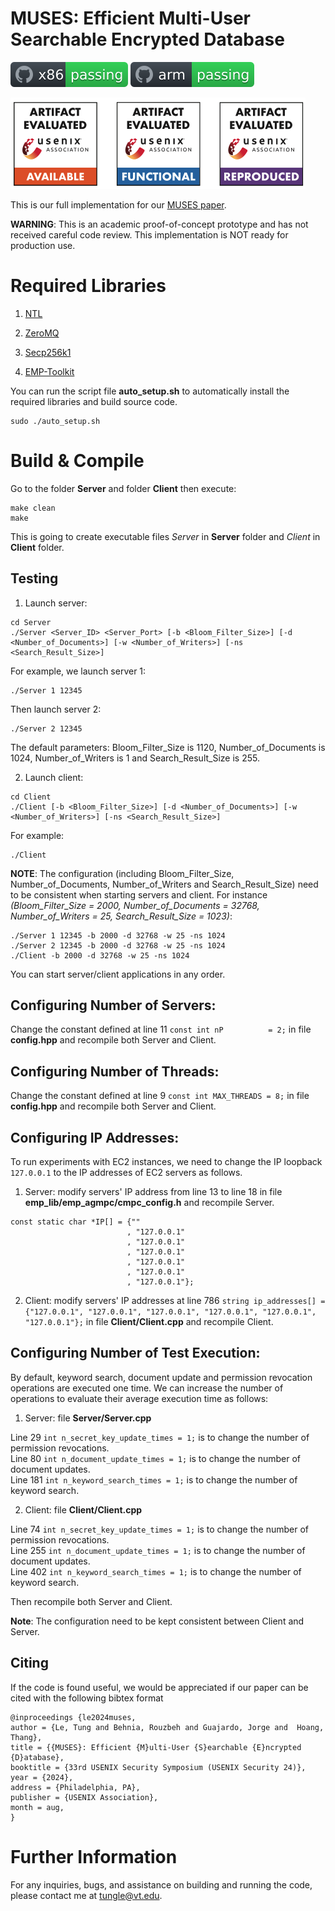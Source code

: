 # MUSES: Efficient Multi-User Searchable Encrypted Database
![x86](https://github.com/vt-asaplab/MUSES/blob/main/MUSES/emp_lib/workflows/x86/badge.svg)
![arm](https://github.com/vt-asaplab/MUSES/blob/main/MUSES/emp_lib/workflows/arm/badge.svg)

![uae](https://github.com/vt-asaplab/MUSES/blob/main/MUSES/emp_lib/workflows/uae/badges.png)

This is our full implementation for our [MUSES paper](https://eprint.iacr.org/2023/720).

**WARNING**: This is an academic proof-of-concept prototype and has not received careful code review. This implementation is NOT ready for production use.

# Required Libraries

1. [NTL](http://www.shoup.net/ntl/download.html)

2. [ZeroMQ](https://github.com/zeromq/cppzmq/releases/tag/v4.8.1)

3. [Secp256k1](https://github.com/bitcoin-core/secp256k1/tree/423b6d19d373f1224fd671a982584d7e7900bc93)

4. [EMP-Toolkit](https://github.com/emp-toolkit/emp-agmpc)

You can run the script file **auto_setup.sh** to automatically install the required libraries and build source code. 
```
sudo ./auto_setup.sh
```

# Build & Compile

Go to the folder **Server** and folder **Client** then execute:
``` 
make clean
make
```
This is going to create executable files *Server* in **Server** folder and *Client* in **Client** folder.

## Testing

1. Launch server:
```
cd Server
./Server <Server_ID> <Server_Port> [-b <Bloom_Filter_Size>] [-d <Number_of_Documents>] [-w <Number_of_Writers>] [-ns <Search_Result_Size>]
```

For example, we launch server 1:
```
./Server 1 12345
```
Then launch server 2:
```
./Server 2 12345
```
The default parameters: Bloom_Filter_Size is 1120, Number_of_Documents is 1024, Number_of_Writers is 1 and Search_Result_Size is 255. 

2. Launch client:
```
cd Client
./Client [-b <Bloom_Filter_Size>] [-d <Number_of_Documents>] [-w <Number_of_Writers>] [-ns <Search_Result_Size>] 
```

For example: 
```
./Client
```

**NOTE**: The configuration (including Bloom_Filter_Size, Number_of_Documents, Number_of_Writers and Search_Result_Size) need to be consistent when starting servers and client. For instance *(Bloom_Filter_Size = 2000, Number_of_Documents = 32768, Number_of_Writers = 25, Search_Result_Size = 1023)*:
```
./Server 1 12345 -b 2000 -d 32768 -w 25 -ns 1024
./Server 2 12345 -b 2000 -d 32768 -w 25 -ns 1024
./Client -b 2000 -d 32768 -w 25 -ns 1024
```

You can start server/client applications in any order.

## Configuring Number of Servers:
Change the constant defined at line 11 ``const int nP          = 2;`` in file **config.hpp** and recompile both Server and Client.

## Configuring Number of Threads:
Change the constant defined at line 9 ``const int MAX_THREADS = 8;`` in file **config.hpp** and recompile both Server and Client.

## Configuring IP Addresses:
To run experiments with EC2 instances, we need to change the IP loopback ```127.0.0.1``` to the IP addresses of EC2 servers as follows. 

1. Server: modify servers' IP address from line 13 to line 18 in file **emp_lib/emp_agmpc/cmpc_config.h** and recompile Server.
```
const static char *IP[] = {""
                          , "127.0.0.1"
                          , "127.0.0.1"
                          , "127.0.0.1"
                          , "127.0.0.1"
                          , "127.0.0.1"
                          , "127.0.0.1"}; 
```


2. Client: modify servers' IP addresses at line 786 ``string ip_addresses[] = {"127.0.0.1", "127.0.0.1", "127.0.0.1", "127.0.0.1", "127.0.0.1", "127.0.0.1"};`` in file **Client/Client.cpp** and recompile Client.

## Configuring Number of Test Execution:
By default, keyword search, document update and permission revocation operations are executed one time. We can increase the number of operations to evaluate their average execution time as follows: 

1. Server: file **Server/Server.cpp**

Line 29 ```int n_secret_key_update_times = 1;``` is to change the number of permission revocations.\
Line 80 ```int n_document_update_times = 1;``` is to change the number of document updates.\
Line 181 ```int n_keyword_search_times = 1;``` is to change the number of keyword search.

2. Client: file **Client/Client.cpp**

Line 74 ```int n_secret_key_update_times = 1;``` is to change the number of permission revocations.\
Line 255 ```int n_document_update_times = 1;``` is to change the number of document updates.\
Line 402 ```int n_keyword_search_times = 1;``` is to change the number of keyword search.

Then recompile both Server and Client. 

**Note**: The configuration need to be kept consistent between Client and Server. 

## Citing

If the code is found useful, we would be appreciated if our paper can be cited with the following bibtex format 

```
@inproceedings {le2024muses,
author = {Le, Tung and Behnia, Rouzbeh and Guajardo, Jorge and  Hoang, Thang},
title = {{MUSES}: Efficient {M}ulti-User {S}earchable {E}ncrypted {D}atabase},
booktitle = {33rd USENIX Security Symposium (USENIX Security 24)},
year = {2024},
address = {Philadelphia, PA},
publisher = {USENIX Association},
month = aug,
}
```

# Further Information
For any inquiries, bugs, and assistance on building and running the code, please contact me at [tungle@vt.edu](mailto:tungle@vt.edu?Subject=[MUSES]%20Inquiry).
